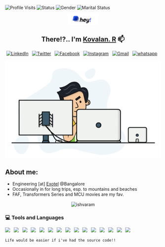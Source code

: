 ![Profile Visits](https://xiaoluoboding-visitor-badge.glitch.me/badge?page_id=ishvaram.ishvaram)
![Status](https://img.shields.io/badge/status-buckling_down-blueviolet) 
![Gender](https://img.shields.io/badge/gender-male-9cf) 
![Marital Status](https://img.shields.io/badge/marital_status-single-red)


<p align='center'>
<img src="./img/hey.jpeg" alt="Hey" width="20%" height="05%">
</p>
<h2 align="center"> There!?.. I'm <a href="http://imkovalan.me/">Kovalan. R</a> 📫 </h2>
<p align="center">
<a href="https://www.linkedin.com/in/kovalan/" target="_blank"><img src="https://img.shields.io/badge/linkedin-%230077B5.svg?&style=for-the-badge&logo=linkedin&logoColor=white" alt="LinkedIn" /></a>&nbsp;&nbsp;
<a href="https://twitter.com/KovalanR"><img src="https://img.shields.io/badge/twitter-%230db7ed.svg?&style=for-the-badge&logo=twitter&logoColor=white" alt="Twitter"/></a>&nbsp;&nbsp;
<a href="https://www.facebook.com/nxtgenguy/" target="_blank"><img src="https://img.shields.io/badge/facebook-%231877F2.svg?&style=for-the-badge&logo=facebook&logoColor=white" alt="Facebook" /></a>&nbsp;&nbsp;
<a href="https://www.instagram.com/ramkovalan/" target="_blank"><img src="https://img.shields.io/badge/instagram-%23E4405F.svg?&style=for-the-badge&logo=instagram&logoColor=white" alt="Instagram" /></a>&nbsp;&nbsp;
<a href="mailto:jehovaram@gmail.com?subject=Vanakkam%20Kovalan"><img src="https://img.shields.io/badge/gmail-%23D14836.svg?&style=for-the-badge&logo=gmail&logoColor=white" alt="Gmail"/></a>&nbsp;&nbsp;
<a href="https://wa.me/919677624102"><img src="https://img.shields.io/badge/whatsapp-%23009639.svg?&style=for-the-badge&logo=whatsapp&logoColor=white" alt="whatsapp"/></a>&nbsp;&nbsp;
</p>

<p align='center'>
  <img  src="./img/backend-dev.gif" alt="dev gif">
</p>

## About me:

- Engineering [at] [Exotel](https://www.exotel.com) @Bangalore
- Occasionally in for long trips, esp. to mountains and beaches
- FAF, Transformers Series and MCU movies are my fav.

<p align="center">
  <img align="center" src="https://github-readme-stats.vercel.app/api?username=ishvaram&show_icons=true&count_private=true&theme=dark&layout=compact" alt="ishvaram"/>
</p>

<h3 align="left">💻 Tools and Languages </h3>
<p align="left">
	<img src="https://img.shields.io/badge/Go-%23316192.svg?style=for-the-badge&logo=go&logoColor=white"/>&nbsp;&nbsp;
	<img src="https://img.shields.io/badge/python%20-%2314354C.svg?&style=for-the-badge&logo=python&logoColor=white"/>&nbsp;&nbsp;
	<img src="https://img.shields.io/badge/PHP-%23316192.svg?style=for-the-badge&logo=php&logoColor=white"/>&nbsp;&nbsp;
	<img src="https://img.shields.io/badge/html5%20-%23E34F26.svg?&style=for-the-badge&logo=html5&logoColor=white"/>&nbsp;&nbsp;
	<img src="https://img.shields.io/badge/css3%20-%231572B6.svg?&style=for-the-badge&logo=css3&logoColor=white"/>&nbsp;&nbsp;
	<img src="https://img.shields.io/badge/ruby-%23CC342D.svg?&style=for-the-badge&logo=ruby&logoColor=white"/>&nbsp;&nbsp;
	<img src="https://img.shields.io/badge/apache%20-%23D42029.svg?&style=for-the-badge&logo=apache&logoColor=white"/>&nbsp;&nbsp;
  	<img src="https://img.shields.io/badge/AWS%20-%23FF9900.svg?&style=for-the-badge&logo=amazon-aws&logoColor=white"/>&nbsp;&nbsp;
	<img src="https://img.shields.io/badge/mysql-%2300f.svg?&style=for-the-badge&logo=mysql&logoColor=white"/>&nbsp;&nbsp;
	<img src="https://img.shields.io/badge/elasticsearch-%2300f.svg?&style=for-the-badge&logo=elasticsearch&logoColor=white"/>&nbsp;&nbsp;
    <img src ="https://img.shields.io/badge/postgres-%23316192.svg?&style=for-the-badge&logo=postgresql&logoColor=white"/>&nbsp;&nbsp;
    <img src="https://img.shields.io/badge/jenkins%20-%232C5263.svg?&style=for-the-badge&logo=jenkins&logoColor=white"/>&nbsp;&nbsp;
    <img src="https://img.shields.io/badge/ansible%20-%231A1918.svg?&style=for-the-badge&logo=ansible&logoColor=white"/>&nbsp;&nbsp;
    <img src="https://img.shields.io/badge/vagrant%20-%231563FF.svg?&style=for-the-badge&logo=vagrant&logoColor=white"/>&nbsp;&nbsp;
    <img src="https://img.shields.io/badge/terraform%20-%23326ce5.svg?&style=for-the-badge&logo=terraform&logoColor=white"/>&nbsp;&nbsp;
</p>

```markdown
Life would be easier if i've had the source code!!
```
